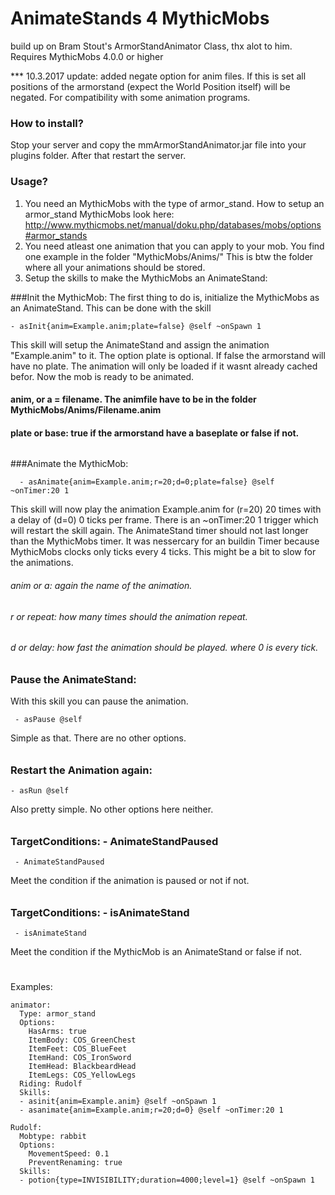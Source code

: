 # AnimateStands 4 MythicMobs
build up on Bram Stout's ArmorStandAnimator Class, thx alot to him. Requires MythicMobs 4.0.0 or higher

*** 10.3.2017 update: added negate option for anim files. If this is set all positions of the armorstand (expect the World Position itself) will be negated. For compatibility with some animation programs.

### How to install?
Stop your server and copy the mmArmorStandAnimator.jar file into your plugins folder. After that restart the server.

### Usage?
1. You need an MythicMobs with the type of armor_stand. How to setup an armor_stand MythicMobs look here: http://www.mythicmobs.net/manual/doku.php/databases/mobs/options#armor_stands
2. You need atleast one animation that you can apply to your mob. You find one example in the folder "MythicMobs/Anims/" This is btw the folder where all your animations should be stored.
3. Setup the skills to make the MythicMobs an AnimateStand:

###Init the MythicMob:
The first thing to do is, initialize the MythicMobs as an AnimateStand. This can be done with the skill 
```
- asInit{anim=Example.anim;plate=false} @self ~onSpawn 1
```
This skill will setup the AnimateStand and assign the animation "Example.anim" to it. The option plate is optional. If false the armorstand will have no plate. The animation will only be loaded if it wasnt already cached befor. Now the mob is ready to be animated.
#### anim, or a = filename. The animfile have to be in the folder MythicMobs/Anims/Filename.anim
#### plate or base: true if the armorstand have a baseplate or false if not.
######
###Animate the MythicMob:
```
  - asAnimate{anim=Example.anim;r=20;d=0;plate=false} @self ~onTimer:20 1
```
This skill will now play the animation Example.anim for (r=20) 20 times with a delay of (d=0) 0 ticks per frame. There is an ~onTimer:20 1 trigger which will restart the skill again. The AnimateStand timer should not last longer than the MythicMobs timer. It was nessercary for an buildin Timer because MythicMobs clocks only ticks every 4 ticks. This might be a bit to slow for the animations.
###### anim or a: again the name of the animation.
###### r or repeat: how many times should the animation repeat.
###### d or delay: how fast the animation should be played. where 0 is every tick.
######
### Pause the AnimateStand:
With this skill you can pause the animation.
```
 - asPause @self
```
Simple as that. There are no other options.
######
### Restart the Animation again:
```
- asRun @self
```
Also pretty simple. No other options here neither.
######
### TargetConditions: - AnimateStandPaused
```
 - AnimateStandPaused
```
Meet the condition if the animation is paused or not if not.
######
### TargetConditions: - isAnimateStand
```
 - isAnimateStand
```
Meet the condition if the MythicMob is an AnimateStand or false if not.
#
#
Examples:
```
animator:
  Type: armor_stand
  Options:
    HasArms: true
    ItemBody: COS_GreenChest
    ItemFeet: COS_BlueFeet
    ItemHand: COS_IronSword
    ItemHead: BlackbeardHead
    ItemLegs: COS_YellowLegs
  Riding: Rudolf
  Skills:
  - asinit{anim=Example.anim} @self ~onSpawn 1
  - asanimate{anim=Example.anim;r=20;d=0} @self ~onTimer:20 1
  
Rudolf:
  Mobtype: rabbit
  Options:
    MovementSpeed: 0.1
    PreventRenaming: true
  Skills:
  - potion{type=INVISIBILITY;duration=4000;level=1} @self ~onSpawn 1
```
